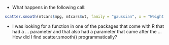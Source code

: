 + What happens in the following call:
```r
scatter.smooth(mtcars$mpg, mtcars$wt, family = "gaussian", x = "Weight of car", y = "Miles per Gallon")
```


+ I was looking for a function in one of the packages that come with R
that had a ... parameter and that also had a parameter that came after the ...
How did I find scatter.smooth() programmatically?
